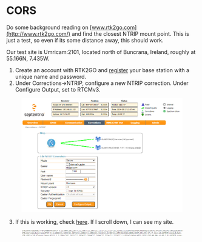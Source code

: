 # CORS

Do some background reading on [www.rtk2go.com](http://www.rtk2go.com/) and find the closest NTRIP mount point. This is just a test, so even if its some distance away, this should work.

Our test site is Umricam:2101, located north of Buncrana, Ireland, roughly at 55.166N, 7.435W.

1. Create an account with RTK2GO and [register](http://rtk2go.com/sample-page/new-reservation/) your base station with a unique name and password.
2. Under Corrections->NTRIP, configure a new NTRIP correction. Under Configure Output, set to RTCMv3.

<figure><img src="../../.gitbook/assets/image (5).png" alt=""><figcaption></figcaption></figure>

3. If this is working, check [here](http://rtk2go.com:2101/). If I scroll down, I can see my site.

<figure><img src="../../.gitbook/assets/image (2) (1).png" alt=""><figcaption></figcaption></figure>
